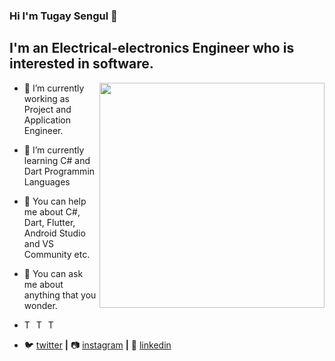 ### Hi I'm Tugay Sengul 👋
 ## I'm an Electrical-electronics Engineer who is interested in software. 
 
  <img align="right" width="360" eight="360" frameBorder="0" src="https://media.giphy.com/media/PmAjqmm4beKervYzFr/giphy.gif" />
   
- 🔭 I’m currently working as Project and Application Engineer.
- 🌱 I’m currently learning C# and Dart Programmin Languages
- 🤔  You can help me about C#, Dart, Flutter, Android Studio and VS Community etc.
- 💬 You can ask me about anything that you wonder.

- <a href="https://github.com/Tgsngl"><img align="left" alt="Tugay Sengul's Github" width="16px" src="https://cdn.jsdelivr.net/npm/simple-icons@v3/icons/github.svg" />
 </a><a href="https://www.facebook.com/Thend3/"><img align="left" alt="Tugay Sengul's Facebook" width="16px" src="https://cdn.jsdelivr.net/npm/simple-icons@v3/icons/facebook.svg" /></a><a href="tgysngll@gmail.com"><img align="left" alt="Tugay Sengul's Facebook" width="16px" src="https://cdn.jsdelivr.net/npm/simple-icons@3.13.0/icons/mail-dot-ru.svg" /></a><br/>
   
- 🐦 [twitter][twitter] **|** 📷 [instagram][instagram] **|** 👔 [linkedin][linkedin]
  
 


 [twitter]: https://twitter.com/Tgysngll
 [instagram]: https://www.instagram.com/tgysngl
 [linkedin]: https://www.linkedin.com/in/tgysngl

  

   
  


 





